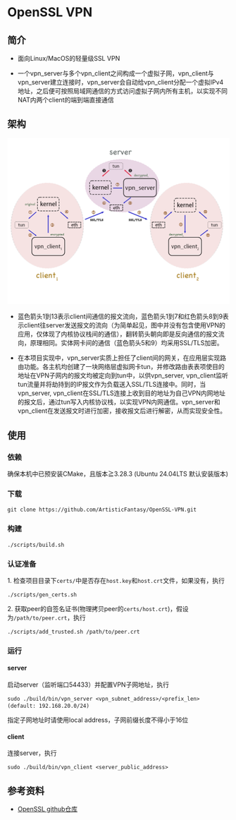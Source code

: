 # OpenSSL VPN

## 简介

- 面向Linux/MacOS的轻量级SSL VPN

- 一个vpn_server与多个vpn_client之间构成一个虚拟子网，vpn_client与vpn_server建立连接时，vpn_server会自动给vpn_client分配一个虚拟IPv4地址，之后便可按照局域网通信的方式访问虚拟子网内所有主机，以实现不同NAT内两个client的端到端直接通信

## 架构

![OpenSSL VPN架构](images/openssl-vpn-architecture.png)

- 蓝色箭头1到13表示client间通信的报文流向，蓝色箭头1到7和红色箭头8到9表示client往server发送报文的流向（为简单起见，图中并没有包含使用VPN的应用，仅体现了内核协议栈间的通信），翻转箭头朝向即是反向通信的报文流向，原理相同。实体网卡间的通信（蓝色箭头5和9）均采用SSL/TLS加密。

- 在本项目实现中，vpn_server实质上担任了client间的网关，在应用层实现路由功能。各主机均创建了一块网络层虚拟网卡tun，并修改路由表表项使目的地址在VPN子网内的报文均被定向到tun中，以供vpn_server, vpn_client监听tun流量并将劫持到的IP报文作为负载送入SSL/TLS连接中。同时，当vpn_server, vpn_client在SSL/TLS连接上收到目的地址为自己VPN内网地址的报文后，通过tun写入内核协议栈，以实现VPN内网通信。vpn_server和vpn_client在发送报文时进行加密，接收报文后进行解密，从而实现安全性。

## 使用

### 依赖

确保本机中已预安装CMake，且版本≧3.28.3 (Ubuntu 24.04LTS 默认安装版本)

### 下载

```
git clone https://github.com/ArtisticFantasy/OpenSSL-VPN.git
```

### 构建

```
./scripts/build.sh
```

### 认证准备

1.&nbsp;检查项目目录下```certs/```中是否存在```host.key```和```host.crt```文件，如果没有，执行

```
./scripts/gen_certs.sh
```

2.&nbsp;获取peer的自签名证书(物理拷贝peer的```certs/host.crt```)，假设为```/path/to/peer.crt```，执行

```
./scripts/add_trusted.sh /path/to/peer.crt
```

### 运行

#### server

启动server（监听端口54433）并配置VPN子网地址，执行

```
sudo ./build/bin/vpn_server <vpn_subnet_address>/<prefix_len>  (default: 192.168.20.0/24)
```

指定子网地址时请使用local address，子网前缀长度不得小于16位

#### client

连接server，执行

```
sudo ./build/bin/vpn_client <server_public_address>
```

## 参考资料

- [OpenSSL github仓库](https://github.com/openssl/openssl)
